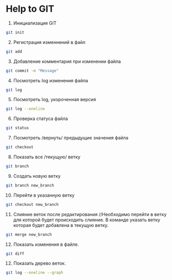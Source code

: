 # Help  to GIT

1. Инициализация GIT
```sh
git init
```
2. Регистрация изменнений в файл
```sh
git add
```
3. Добавление комментария при изменении файла
```sh
git commit -m "Message"
```
4. Посмотреть log изменения файла
```sh
git log
```
5. Посмотреть log, укороченная версия
```sh
git log --oneline
```
6. Проверка статуса файла
```sh
git status
```
7. Посмотреть /вернуть/ предыдущие значения файла
```sh
git checkout
```
8. Показать все /текущую/ ветку
```sh
git branch
```
9. Создать новую ветку
```sh
git branch new_branch
```
10. Перейти в указанную ветку
```sh
git checkout new_branch
```
11. Слияние веток после редактирования //Необходимо перейти в ветку для которой будет происходить слияние. В команде указать ветку которая будет добавлена в текущую ветку.
```sh
git merge new_branch
```
12. Показать изменения в файле.
```sh
git diff
```
12. Показать дерево веток.
```sh
git log --oneline --graph
```